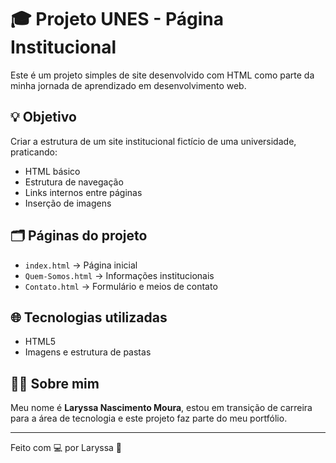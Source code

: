 # 🎓 Projeto UNES - Página Institucional

Este é um projeto simples de site desenvolvido com HTML como parte da minha jornada de aprendizado em desenvolvimento web.

## 💡 Objetivo

Criar a estrutura de um site institucional fictício de uma universidade, praticando:

- HTML básico
- Estrutura de navegação
- Links internos entre páginas
- Inserção de imagens

## 🗂️ Páginas do projeto

- `index.html` → Página inicial
- `Quem-Somos.html` → Informações institucionais
- `Contato.html` → Formulário e meios de contato

## 🌐 Tecnologias utilizadas

- HTML5
- Imagens e estrutura de pastas

## 🙋‍♀️ Sobre mim

Meu nome é **Laryssa Nascimento Moura**, estou em transição de carreira para a área de tecnologia e este projeto faz parte do meu portfólio.

---

Feito com 💻 por Laryssa 🚀
